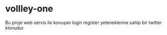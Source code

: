 # vollley-one
Bu proje  web servis ile konuşan login register yeteneklerine sahip bir twitter klonudur.
